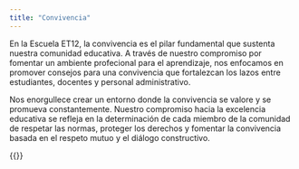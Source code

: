 ```yaml
---
title: "Convivencia"
---
```



En la Escuela ET12, la convivencia es el pilar fundamental que sustenta nuestra comunidad educativa. A través de nuestro compromiso por fomentar un ambiente profecional para el aprendizaje, nos enfocamos en promover consejos para una convivencia que fortalezcan los lazos entre estudiantes, docentes y personal administrativo.

Nos enorgullece crear un entorno donde la convivencia se valore y se promueva constantemente. Nuestro compromiso hacia la excelencia educativa se refleja en la determinación de cada miembro de la comunidad de respetar las normas, proteger los derechos y fomentar la convivencia basada en el respeto mutuo y el diálogo constructivo.

{{<compartir>}}